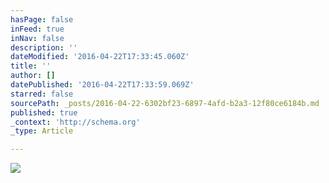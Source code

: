 ```yaml
---
hasPage: false
inFeed: true
inNav: false
description: ''
dateModified: '2016-04-22T17:33:45.060Z'
title: ''
author: []
datePublished: '2016-04-22T17:33:59.069Z'
starred: false
sourcePath: _posts/2016-04-22-6302bf23-6897-4afd-b2a3-12f80ce6184b.md
published: true
_context: 'http://schema.org'
_type: Article

---
```

![](https://the-grid-user-content.s3-us-west-2.amazonaws.com/c640c142-5dbd-4566-883e-b93fd6aa3c1a.jpg)